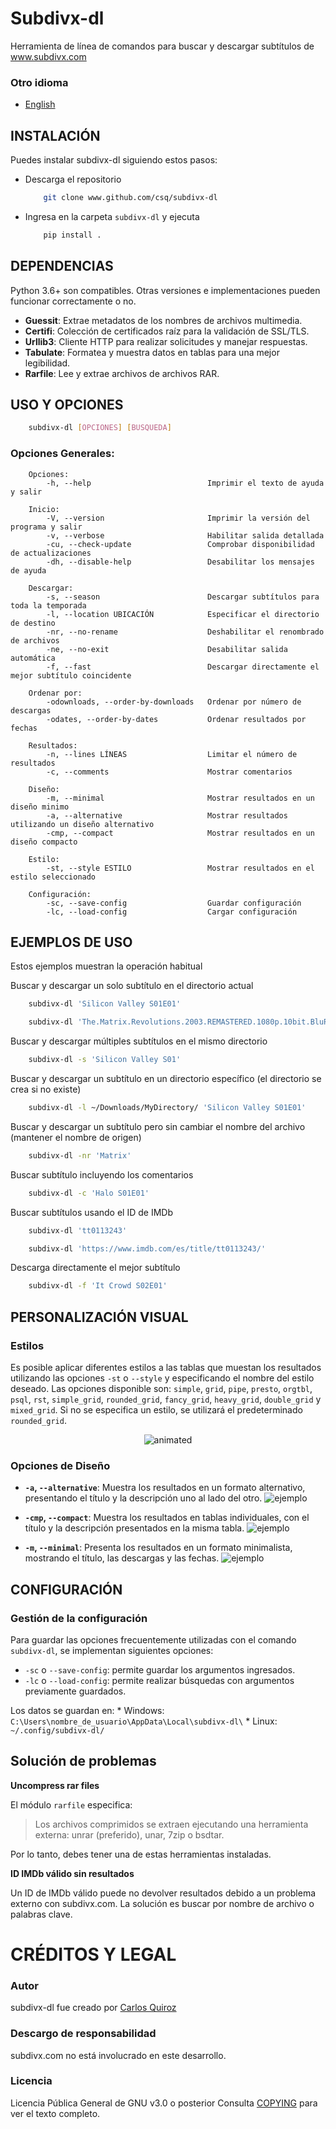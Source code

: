 # Subdivx-dl
Herramienta de línea de comandos para buscar y descargar subtítulos de www.subdivx.com

### Otro idioma
- [English](README.md)

## INSTALACIÓN
Puedes instalar subdivx-dl siguiendo estos pasos:

* Descarga el repositorio
    ```bash
        git clone www.github.com/csq/subdivx-dl
    ```
* Ingresa en la carpeta ``subdivx-dl`` y ejecuta
    ```bash
        pip install .
    ```

## DEPENDENCIAS
Python 3.6+ son compatibles. Otras versiones e implementaciones pueden funcionar correctamente o no.

* **Guessit**: Extrae metadatos de los nombres de archivos multimedia.
* **Certifi**: Colección de certificados raíz para la validación de SSL/TLS.
* **Urllib3**: Cliente HTTP para realizar solicitudes y manejar respuestas.
* **Tabulate**: Formatea y muestra datos en tablas para una mejor legibilidad.
* **Rarfile**: Lee y extrae archivos de archivos RAR.

## USO Y OPCIONES
```bash
    subdivx-dl [OPCIONES] [BUSQUEDA]
```
### Opciones Generales:
```
    Opciones:
        -h, --help                          Imprimir el texto de ayuda y salir

    Inicio:
        -V, --version                       Imprimir la versión del programa y salir
        -v, --verbose                       Habilitar salida detallada
        -cu, --check-update                 Comprobar disponibilidad de actualizaciones
        -dh, --disable-help                 Desabilitar los mensajes de ayuda

    Descargar:
        -s, --season                        Descargar subtítulos para toda la temporada
        -l, --location UBICACIÓN            Especificar el directorio de destino
        -nr, --no-rename                    Deshabilitar el renombrado de archivos
        -ne, --no-exit                      Desabilitar salida automática
        -f, --fast                          Descargar directamente el mejor subtítulo coincidente

    Ordenar por:
        -odownloads, --order-by-downloads   Ordenar por número de descargas
        -odates, --order-by-dates           Ordenar resultados por fechas

    Resultados:
        -n, --lines LÍNEAS                  Limitar el número de resultados
        -c, --comments                      Mostrar comentarios

    Diseño:
        -m, --minimal                       Mostrar resultados en un diseño minimo
        -a, --alternative                   Mostrar resultados utilizando un diseño alternativo
        -cmp, --compact                     Mostrar resultados en un diseño compacto

    Estilo:
        -st, --style ESTILO                 Mostrar resultados en el estilo seleccionado

    Configuración:
        -sc, --save-config                  Guardar configuración
        -lc, --load-config                  Cargar configuración
```

## EJEMPLOS DE USO
Estos ejemplos muestran la operación habitual

Buscar y descargar un solo subtítulo en el directorio actual
```bash
    subdivx-dl 'Silicon Valley S01E01'
```
```bash
    subdivx-dl 'The.Matrix.Revolutions.2003.REMASTERED.1080p.10bit.BluRay.8CH.x265.HEVC-PSA.mkv'
```
Buscar y descargar múltiples subtítulos en el mismo directorio
```bash
    subdivx-dl -s 'Silicon Valley S01'
```
Buscar y descargar un subtítulo en un directorio específico (el directorio se crea si no existe)
```bash
    subdivx-dl -l ~/Downloads/MyDirectory/ 'Silicon Valley S01E01'
```
Buscar y descargar un subtítulo pero sin cambiar el nombre del archivo (mantener el nombre de origen)
```bash
    subdivx-dl -nr 'Matrix'
```
Buscar subtítulo incluyendo los comentarios
```bash
    subdivx-dl -c 'Halo S01E01'
```
Buscar subtítulos usando el ID de IMDb
```bash
    subdivx-dl 'tt0113243'
```
```bash
    subdivx-dl 'https://www.imdb.com/es/title/tt0113243/'
```
Descarga directamente el mejor subtítulo
```bash
    subdivx-dl -f 'It Crowd S02E01'
```

## PERSONALIZACIÓN VISUAL
### Estilos
Es posible aplicar diferentes estilos a las tablas que muestan los resultados utilizando las opciones ``-st`` o ``--style`` y especificando el nombre del estilo deseado. Las opciones disponible son: ``simple``, ``grid``, ``pipe``, ``presto``, ``orgtbl``, ``psql``, ``rst``, ``simple_grid``, ``rounded_grid``, ``fancy_grid``, ``heavy_grid``, ``double_grid`` y ``mixed_grid``. Si no se especifica un estilo, se utilizará el predeterminado ``rounded_grid``.

<p align="center">
  <img src="img/styles.gif" alt="animated" />
</p>

### Opciones de Diseño
- **`-a`, `--alternative`**: Muestra los resultados en un formato alternativo, presentando el título y la descripción uno al lado del otro.
![ejemplo](img/img-06.png)

- **`-cmp`, `--compact`**: Muestra los resultados en tablas individuales, con el título y la descripción presentados en la misma tabla.
![ejemplo](img/img-07.png)

- **`-m`, `--minimal`**: Presenta los resultados en un formato minimalista, mostrando el título, las descargas y las fechas.
![ejemplo](img/img-08.png)

## CONFIGURACIÓN
### Gestión de la configuración
Para guardar las opciones frecuentemente utilizadas con el comando ``subdivx-dl``, se implementan siguientes opciones:
* ``-sc`` o ``--save-config``: permite guardar los argumentos ingresados.
* ``-lc`` o ``--load-config``: permite realizar búsquedas con argumentos previamente guardados.

Los datos se guardan en:
    * Windows: ``C:\Users\nombre_de_usuario\AppData\Local\subdivx-dl\``
    * Linux: ``~/.config/subdivx-dl/``

## Solución de problemas
**Uncompress rar files**

El módulo ``rarfile`` especifica:
>Los archivos comprimidos se extraen ejecutando una herramienta externa: unrar (preferido), unar, 7zip o bsdtar.

Por lo tanto, debes tener una de estas herramientas instaladas.

**ID IMDb válido sin resultados**

Un ID de IMDb válido puede no devolver resultados debido a un problema externo con subdivx.com. La solución es buscar por nombre de archivo o palabras clave.

# CRÉDITOS Y LEGAL
### Autor
subdivx-dl fue creado por [Carlos Quiroz](https://github.com/csq/)

### Descargo de responsabilidad
subdivx.com no está involucrado en este desarrollo.

### Licencia
Licencia Pública General de GNU v3.0 o posterior
Consulta [COPYING](COPYING) para ver el texto completo.